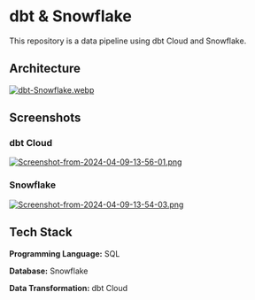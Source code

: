 
# dbt & Snowflake

This repository is a data pipeline using dbt Cloud and Snowflake.

## Architecture

[![dbt-Snowflake.webp](https://i.postimg.cc/rsnKPTF1/dbt-Snowflake.webp)](https://postimg.cc/xNmfXWm8)

## Screenshots

### dbt Cloud

[![Screenshot-from-2024-04-09-13-56-01.png](https://i.postimg.cc/Tw9wKDF2/Screenshot-from-2024-04-09-13-56-01.png)](https://postimg.cc/r0DcbKq7)

### Snowflake

[![Screenshot-from-2024-04-09-13-54-03.png](https://i.postimg.cc/vm5DdjvV/Screenshot-from-2024-04-09-13-54-03.png)](https://postimg.cc/675BrMgW)

## Tech Stack

**Programming Language:** SQL

**Database:** Snowflake

**Data Transformation:** dbt Cloud
